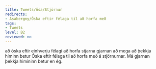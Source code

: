 ```yaml
---
title: Tweets/Ása/Stjörnur
redirects:
- Asabergny/Óska eftir félaga til að horfa með
tags:
- Tweets
level: B2
reviewed: no
---
```

<vocabulary>
að óska eftir einhverju
félagi
að horfa
stjarna
gjarnan
að mega
að þekkja
himinn
betur
</vocabulary>
<Tweet
data-translate="true"audio="hRki.mp3"
id="769722373633351680"
date="1472351089000"
favorites="7"
user_name="107 stjórinn"
handle="asabergny"
user_picture="Tweet-asabergny-jkfrbo.jpg"
verified=""
>Óska eftir félaga til að horfa með á stjörnurnar. Má gjarnan þekkja himininn betur en ég.</Tweet>
